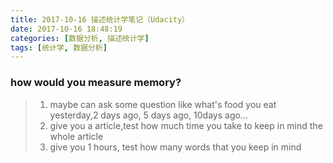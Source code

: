 ```yaml
---
title: 2017-10-16 描述统计学笔记（Udacity） 
date: 2017-10-16 18:48:19
categories: [数据分析, 描述统计学]
tags: [统计学, 数据分析]
---
```

### how would you measure memory?
> 1. maybe can ask some question like what's food you eat yesterday,2 days ago, 5 days ago, 10days ago...
> 2. give you a article,test how much time you take to keep in mind the whole article
> 3. give you 1 hours, test how many words that you keep in mind
<!--more-->
### 